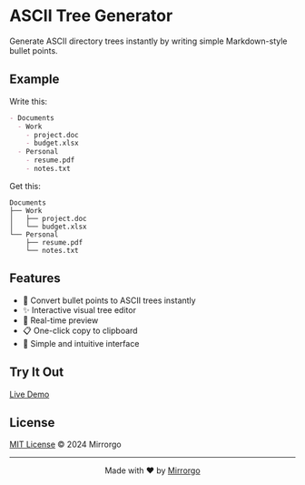 # ASCII Tree Generator

Generate ASCII directory trees instantly by writing simple Markdown-style bullet points.

## Example

Write this:
```markdown
- Documents
  - Work
    - project.doc
    - budget.xlsx
  - Personal
    - resume.pdf
    - notes.txt
```

Get this:
```
Documents
├── Work
│   ├── project.doc
│   └── budget.xlsx
└── Personal
    ├── resume.pdf
    └── notes.txt
```

## Features
- 🚀 Convert bullet points to ASCII trees instantly
- ✨ Interactive visual tree editor
- 🔄 Real-time preview
- 📋 One-click copy to clipboard
- 🎯 Simple and intuitive interface

## Try It Out
[Live Demo](https://ascii-tree.unimelb.top)

## License
[MIT License](LICENSE) © 2024 Mirrorgo

---
<div align="center">
Made with ❤️ by <a href="https://github.com/Mirrorgoss">Mirrorgo</a>
</div>